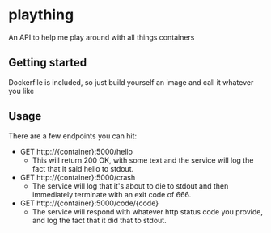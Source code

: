 # plaything

An API to help me play around with all things containers

## Getting started

Dockerfile is included, so just build yourself an image and call it whatever you like

## Usage

There are a few endpoints you can hit:
- GET http://{container}:5000/hello 
  - This will return 200 OK, with some text and the service will log the fact that it said hello to stdout.
- GET http://{container}:5000/crash
  - The service will log that it's about to die to stdout and then immediately terminate with an exit code of 666.
- GET http://{container}:5000/code/{code}
  - The service will respond with whatever http status code you provide, and log the fact that it did that to stdout.
